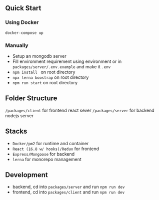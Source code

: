 ## Quick Start

### Using Docker
```
docker-compose up
```

### Manually
- Setup an mongodb server
- Fill environment requirement using environment or in `packages/server/.env.example` and make it `.env`
- `npm install ` on root directory
- `npx lerna boostrap` on root directory
- `npm run start` on root directory

## Folder Structure 

`/packages/client` for frontend react sever
`/packages/server` for backend nodejs server

## Stacks

- `Docker/pm2` for runtime and container
- `React (16.8 w/ hooks)/Redux` for frontend
- `Express/Mongoose` for backend
- `lerna` for monorepo management

## Development

- backend, cd into `packages/server` and run `npm run dev`
- frontend, cd into `packages/client` and run `npm run dev`

